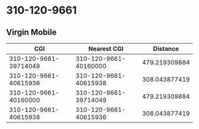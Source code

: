 # 310-120-9661
## Virgin Mobile


| CGI | Nearest CGI | Distance |
|-----|-------------|----------|
| 310-120-9661-39714049 | 310-120-9661-40160000 | 479.219309884 |
| 310-120-9661-40615936 | 310-120-9661-40615938 | 308.043877419 |
| 310-120-9661-40160000 | 310-120-9661-39714049 | 479.219309884 |
| 310-120-9661-40615938 | 310-120-9661-40615936 | 308.043877419 |
